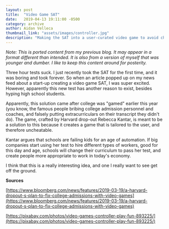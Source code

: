 ```yaml
---
layout: post
title:  "Video Game SAT"
date:   2019-04-13 19:11:00 -0500
category: archive
author: Aidan Velleca
thumbnail_link: "assets/images/controller.jpg"
description: "Making the SAT into a user-curated video game to avoid cheating"
---
```

*Note: This is ported content from my previous blog. It may appear in a format different than intended. It is also from a version of myself that was younger and dumber. I like to keep this content around for posterity.*

Three hour tests suck. I just recently took the SAT for the first time, and it was boring and took forever. So when an article popped up on my news feed about a start-up creating a video game SAT, I was super excited. However, apparently this new test has another reason to exist, besides hyping high school students. 

Apparently, this solution came after college was "gamed" earlier this year (you know, the famous people bribing college admission personnel and coaches, and falsely putting extracurriculars on their transcript they didn't do). The game, crafted by Harvard drop-out Rebecca Kantar, is meant to be a solution to this because it creates a game that is tailored to the user, and therefore uncheatable. 

Kantar argues that schools are failing kids for an age of automation. If big companies start using her test to hire different types of workers, good for this day and age, schools will change their curriculum to pass her test, and create people more appropriate to work in today's economy. 

I think that this is a really interesting idea, and one I really want to see get off the ground. 

**Sources** 

[https://www.bloomberg.com/news/features/2019-03-19/a-harvard-dropout-s-plan-to-fix-college-admissions-with-video-games](https://www.bloomberg.com/news/features/2019-03-19/a-harvard-dropout-s-plan-to-fix-college-admissions-with-video-games) 

[https://pixabay.com/photos/video-games-controller-play-fun-893225/](https://pixabay.com/photos/video-games-controller-play-fun-893225/)